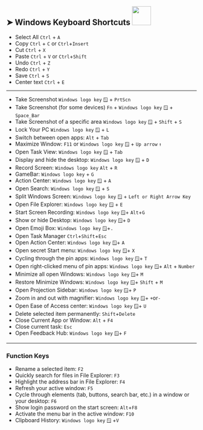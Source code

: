 ## ➤ Windows Keyboard Shortcuts   <img src="https://media.giphy.com/media/WUlplcMpOCEmTGBtBW/giphy.gif" width="50">

* Select All  ```Ctrl``` + ```A``` 
* Copy  ```Ctrl``` + ```C``` or ```Ctrl```+```Insert```
* Cut  ```Ctrl``` + ```X```
* Paste  ```Ctrl``` + ```V``` or ```Ctrl```+```Shift```
* Undo  ```Ctrl``` + ```Z```
* Redo  ```Ctrl``` + ```Y```
* Save  ```Ctrl``` + ```S```
* Center text ```Ctrl``` + ```E```


---
* Take Screenshot ```Windows logo key``` ```🪟``` + ```PrtScn```
* Take Screenshot (for some devices) ```Fn``` + ```Windows logo key``` ```🪟``` + ```Space_Bar```
* Take Screenshot of a specific area ```Windows logo key``` ```🪟``` + ```Shift``` + ```S```
* Lock Your PC ```Windows logo key``` ```🪟``` + ```L```
* Switch between open apps: ```Alt``` + ```Tab```
* Maximize Window: ```F11``` or ```Windows logo key``` ```🪟``` + ```Up arrow``` ```↑```
* Open Task View: ```Windows logo key``` ```🪟``` + ```Tab```
* Display and hide the desktop: ```Windows logo key``` ```🪟``` + ```D```
* Record Screen: ```Windows logo key``` ```Alt``` + ```R```
* GameBar: ```Windows logo key``` + ```G```
* Action Center: ```Windows logo key``` ```🪟``` + ```A```
* Open Search: ```Windows logo key``` ```🪟``` + ```S```
* Split Windows Screen: ```Windows logo key``` ```🪟``` + ```Left or Right Arrow Key```
* Open File Explorer: ```Windows logo key``` ```🪟``` + ```E```
* Start Screen Recording: ```Windows logo key``` ```🪟```+ ```Alt```+```G```
* Show or hide Desktop: ```Windows logo key``` ```🪟```+ ```D```
* Open Emoji Box: ```Windows logo key``` ```🪟```+```.```
* Open Task Manager ```Ctrl```+```Shift```+```Esc```
* Open Action Center: ```Windows logo key``` ```🪟```+ ```A```
* Open secret Start menu: ```Windows logo key``` ```🪟```+ ```X```
* Cycling through the pin apps: ```Windows logo key``` ```🪟```+ ```T```
* Open right-clicked menu of pin apps: ```Windows logo key``` ```🪟```+ ```Alt``` + ```Number```
* Minimize all open Windows:  ```Windows logo key``` ```🪟```+ ```M```
* Restore Minimize Windows: ```Windows logo key``` ```🪟```+ ```Shift``` + ```M```
* Open Projection Sidebar: ```Windows logo key``` ```🪟```+ ```P```
* Zoom in and out with magnifier: ```Windows logo key``` ```🪟```+ ```+```or```-```
* Open Ease of Access center: ```Windows logo key``` ```🪟```+ ```U```
* Delete selected item permanently: ```Shift```+```Delete```
* Close Current App or Window: ```Alt``` + ```F4```
* Close current task: ```Esc```
* Open Feedback Hub: ```Windows logo key``` ```🪟```+ ```F```

---
### Function Keys
* Rename a selected item: ```F2```
* Quickly search for files in File Explorer: ```F3```
* Highlight the address bar in File Explorer: ```F4```
* Refresh your active window: ```F5```
* Cycle through elements (tab, buttons, search bar, etc.) in a window or your desktop: ```F6```
* Show login password on the start screen: ```Alt```+```F8```
* Activate the menu bar in the active window: ```F10```
* Clipboard History: ```Windows logo key``` ```🪟``` +```V```

